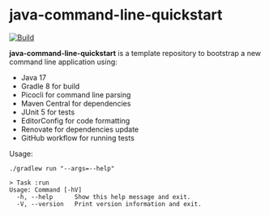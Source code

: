 # java-command-line-quickstart

[![Build](https://github.com/grumpyf0x48/java-command-line-quickstart/actions/workflows/gradle.yml/badge.svg)](https://github.com/grumpyf0x48/java-command-line-quickstart/actions/workflows/gradle.yml)

**java-command-line-quickstart** is a template repository to bootstrap a new command line application using:

- Java 17
- Gradle 8 for build
- Picocli for command line parsing
- Maven Central for dependencies
- JUnit 5 for tests
- EditorConfig for code formatting
- Renovate for dependencies update
- GitHub workflow for running tests

Usage:

```shell
./gradlew run "--args=--help"

> Task :run
Usage: Command [-hV]
  -h, --help      Show this help message and exit.
  -V, --version   Print version information and exit.
```
